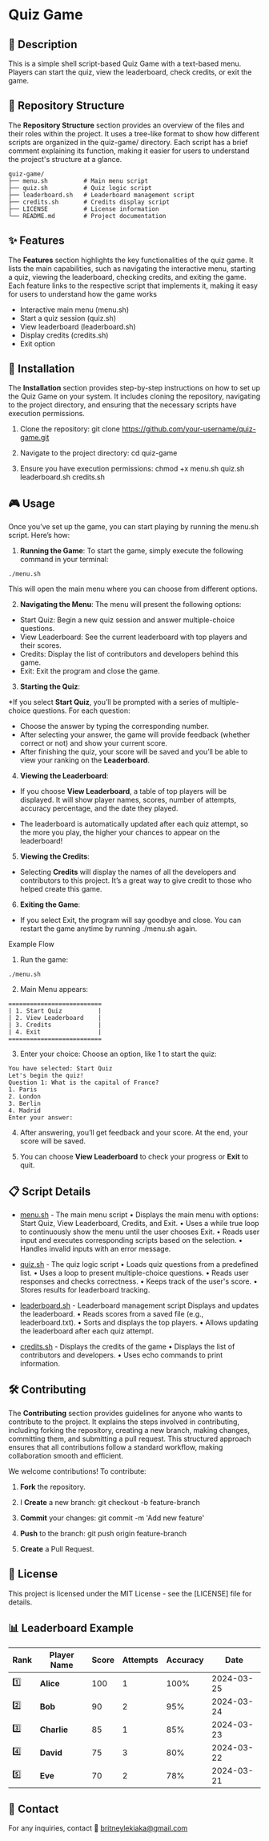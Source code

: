 # Quiz Game


## 📖 Description
This is a simple shell script-based Quiz Game with a text-based menu. Players can start the quiz, view the leaderboard, check credits, or   exit the game.

## 📂 Repository Structure
The **Repository Structure** section provides an overview of the files and their roles within the project. It uses a tree-like format to    show how different scripts are organized in the quiz-game/ directory. Each script has a brief comment explaining its function, making it    easier for users to understand the project's structure at a glance.

```
quiz-game/
├── menu.sh          # Main menu script
├── quiz.sh          # Quiz logic script
├── leaderboard.sh   # Leaderboard management script
├── credits.sh       # Credits display script
├── LICENSE          # License information
└── README.md        # Project documentation
```

 
## ✨ Features
The **Features** section highlights the key functionalities of the quiz game. It lists the main capabilities, such as navigating the       interactive menu, starting a quiz, viewing the leaderboard, checking credits, and exiting the game. Each feature links to the respective    script that implements it, making it easy for users to understand how the game works

- Interactive main menu (menu.sh)
- Start a quiz session (quiz.sh)
- View leaderboard (leaderboard.sh)
- Display credits (credits.sh)
- Exit option


## 🚀 Installation
The **Installation** section provides step-by-step instructions on how to set up the Quiz Game on your system. It includes cloning the      repository, navigating to the project directory, and ensuring that the necessary scripts have execution permissions.

1. Clone the repository:
   git clone https://github.com/your-username/quiz-game.git

2. Navigate to the project directory:
   cd quiz-game

3. Ensure you have execution permissions:
   chmod +x menu.sh quiz.sh leaderboard.sh credits.sh

## 🎮 Usage

Once you’ve set up the game, you can start playing by running the menu.sh script. Here’s how:

1. **Running the Game**: To start the game, simply execute the following command in your terminal:

```./menu.sh```

This will open the main menu where you can choose from different options.

2. **Navigating the Menu**: The menu will present the following options:

- Start Quiz: Begin a new quiz session and answer multiple-choice questions.
- View Leaderboard: See the current leaderboard with top players and their scores.
- Credits: Display the list of contributors and developers behind this game.
- Exit: Exit the program and close the game.

3. **Starting the Quiz**:

  *If you select **Start Quiz**, you’ll be prompted with a series of multiple-choice questions. For each question:

  - Choose the answer by typing the corresponding number.
  - After selecting your answer, the game will provide feedback (whether correct or not) and show your current score.
  - After finishing the quiz, your score will be saved and you’ll be able to view your ranking on the **Leaderboard**.

4. **Viewing the Leaderboard**:

- If you choose **View Leaderboard**, a table of top players will be displayed. It will show player names, scores, number of attempts,     
  accuracy percentage, and the date they played.

- The leaderboard is automatically updated after each quiz attempt, so the more you play, the higher your chances to appear on the            leaderboard!

5. **Viewing the Credits**:

- Selecting **Credits** will display the names of all the developers and contributors to this project. It’s a great way to give credit to     those who helped create this game.

6. **Exiting the Game**:

-  If you select Exit, the program will say goodbye and close. You can restart the game anytime by running ./menu.sh again.

Example Flow
1. Run the game:

```./menu.sh```

2. Main Menu appears:
```
==========================
| 1. Start Quiz          |
| 2. View Leaderboard    |
| 3. Credits             |
| 4. Exit                |
==========================
```

3. Enter your choice:
Choose an option, like 1 to start the quiz:

```
You have selected: Start Quiz
Let's begin the quiz!
Question 1: What is the capital of France?
1. Paris
2. London
3. Berlin
4. Madrid
Enter your answer:
```
4. After answering, you’ll get feedback and your score. At the end, your score will be saved.

5. You can choose **View Leaderboard** to check your progress or **Exit** to quit.

## 📋 Script Details

- [menu.sh](menu.sh) - The main menu script
• Displays the main menu with options: Start Quiz, View Leaderboard, Credits, and Exit.
• Uses a while true loop to continuously show the menu until the user chooses Exit.
• Reads user input and executes corresponding scripts based on the selection.
• Handles invalid inputs with an error message.

- [quiz.sh](quiz.sh) - The quiz logic script
• Loads quiz questions from a predefined list.
• Uses a loop to present multiple-choice questions.
• Reads user responses and checks correctness.
• Keeps track of the user's score.
• Stores results for leaderboard tracking.

- [leaderboard.sh](leaderboard.sh) - Leaderboard management script
Displays and updates the leaderboard.
• Reads scores from a saved file (e.g., leaderboard.txt).
• Sorts and displays the top players.
• Allows updating the leaderboard after each quiz attempt.

- [credits.sh](credits.sh) - Displays the credits of the game
• Displays the list of contributors and developers.
• Uses echo commands to print information.



## 🛠 Contributing
The **Contributing** section provides guidelines for anyone who wants to contribute to the project. It explains the steps involved in contributing, including forking the repository, creating a new branch, making changes, committing them, and submitting a pull request. This structured approach ensures that all contributions follow a standard workflow, making collaboration smooth and efficient.

We welcome contributions! To contribute:

1. **Fork** the repository.

2. I **Create** a new branch:
   git checkout -b feature-branch

3. **Commit** your changes:
   git commit -m 'Add new feature'

4. **Push** to the branch:
     git push origin feature-branch

5. **Create** a Pull Request.

## 📜 License

This project is licensed under the MIT License - see the [LICENSE] file for details.

## 📊 Leaderboard Example

| Rank | Player Name | Score | Attempts | Accuracy | Date       |
|------|-------------|-------|----------|----------|------------|
| 1️⃣  | **Alice**   | 100   | 1        | 100%     | 2024-03-25 |
| 2️⃣  | **Bob**     | 90    | 2        | 95%      | 2024-03-24 |
| 3️⃣  | **Charlie** | 85    | 1        | 85%      | 2024-03-23 |
| 4️⃣  | **David**   | 75    | 3        | 80%      | 2024-03-22 |
| 5️⃣  | **Eve**     | 70    | 2        | 78%      | 2024-03-21 |



## 📩 Contact

For any inquiries, contact 📧 britneylekiaka@gmail.com

